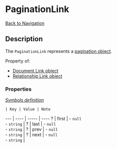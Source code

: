 # PaginationLink
[Back to Navigation](README.md)

## Description

The `PaginationLink` represents a [pagination object](http://jsonapi.org/format/#fetching-pagination).

Property of:
- [Document Link object](objects-document-link.md)
- [Relationship Link object](objects-relationship-link.md)

### Properties

_[Symbols definition](objects-introduction.md#symbols)_

    | Key | Value | Note
--- | ---- | ----- | ----
? | first | - `null`<br />- `string` |
? | last | - `null`<br />- `string` |
? | prev | - `null`<br />- `string` |
? | next | - `null`<br />- `string` |
